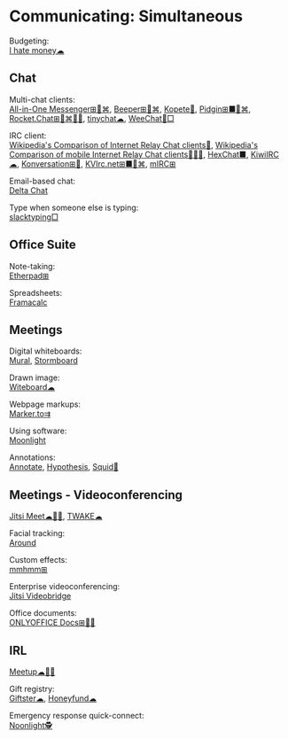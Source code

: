 # Communicating: Simultaneous

Budgeting:  
[I hate money☁](https://ihatemoney.org/)

## Chat

Multi-chat clients:  
[All-in-One Messenger⊞🐧⌘](https://allinone.im/),
[Beeper⊞🐧⌘](https://www.beeper.com/),
[Kopete🐧](https://apps.kde.org/kopete/),
[Pidgin⊞■🐧⌘](https://pidgin.im/),
[Rocket.Chat⊞🐧⌘🍎🤖](https://rocket.chat/),
[tinychat☁](https://tinychat.com),
[WeeChat🐧□](https://weechat.org/)

IRC client:  
[Wikipedia's Comparison of Internet Relay Chat clients💩](https://en.wikipedia.org/wiki/Comparison_of_Internet_Relay_Chat_clients),
[Wikipedia's Comparison of mobile Internet Relay Chat clients🍎🤖💩](https://en.wikipedia.org/wiki/Comparison_of_mobile_Internet_Relay_Chat_clients),
[HexChat■](https://hexchat.github.io/),
[KiwiIRC☁](https://kiwiirc.com/),
[Konversation⊞🐧](https://konversation.kde.org/),
[KVIrc.net⊞■🐧⌘](https://www.kvirc.net/),
[mIRC⊞](https://www.mirc.com/)

Email-based chat:  
[Delta Chat](https://delta.chat/)

Type when someone else is typing:  
[slacktyping□](https://github.com/will/slacktyping)

## Office Suite

Note-taking:  
[Etherpad⊞](https://etherpad.org/)

Spreadsheets:  
[Framacalc](https://framacalc.org/abc/en/)

## Meetings

Digital whiteboards:  
[Mural](https://www.mural.co/),
[Stormboard](https://stormboard.com/)

Drawn image:  
[Witeboard☁](https://witeboard.com)

Webpage markups:  
[Marker.to⇉](http://marker.to/)

Using software:  
[Moonlight](https://moonlight-stream.org/)

Annotations:  
[Annotate](https://annotate.net/),
[Hypothesis](https://web.hypothes.is/),
[Squid🤖](https://www.squidnotes.com/)

## Meetings - Videoconferencing

[Jitsi Meet☁🍎🤖](https://meet.jit.si/),
[TWAKE☁](https://twake.app/)

Facial tracking:  
[Around](https://www.around.co/)

Custom effects:  
[mmhmm⊞](https://www.mmhmm.app/)

Enterprise videoconferencing:  
[Jitsi Videobridge](https://jitsi.org/jitsi-videobridge/)

Office documents:  
[ONLYOFFICE Docs⊞🐧💾](https://www.onlyoffice.com/)

## IRL

[Meetup☁🍎🤖](https://www.meetup.com/)

Gift registry:  
[Giftster☁](https://www.giftster.com/),
[Honeyfund☁](https://www.honeyfund.com/)

Emergency response quick-connect:  
[Noonlight🕵️](https://www.noonlight.com/)
